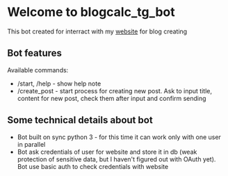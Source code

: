 # Welcome to blogcalc_tg_bot
This bot created for interract with my [website](https://github.com/Tren-123/blogcalc) for blog creating
## Bot features
Available commands:
- /start, /help - show help note
- /create_post - start process for creating new post. Ask to input title, content for new post, check them after input and confirm sending
## Some technical details about bot 
- Bot built on sync python 3 - for this time it can work only with one user in parallel
- Bot ask credentials of user for website and store it in db (weak protection of sensitive data, but I haven't figured out with OAuth yet). Bot use basic auth to check credentials with website 
